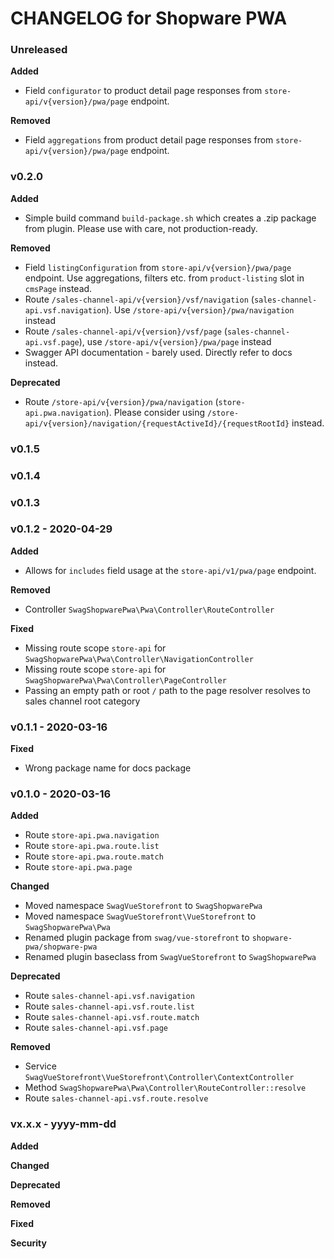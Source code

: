 CHANGELOG for Shopware PWA
===================

### Unreleased

**Added**

* Field `configurator` to product detail page responses from `store-api/v{version}/pwa/page` endpoint.

**Removed**

* Field `aggregations` from product detail page responses from `store-api/v{version}/pwa/page` endpoint.

### v0.2.0

**Added**

* Simple build command `build-package.sh` which creates a .zip package from plugin. Please use with care, not production-ready.

**Removed**

* Field `listingConfiguration` from `store-api/v{version}/pwa/page` endpoint. Use aggregations, filters etc. from `product-listing` slot in `cmsPage` instead.
* Route `/sales-channel-api/v{version}/vsf/navigation` (`sales-channel-api.vsf.navigation`). Use `/store-api/v{version}/pwa/navigation` instead
* Route `/sales-channel-api/v{version}/vsf/page` (`sales-channel-api.vsf.page`), use `/store-api/v{version}/pwa/page` instead
* Swagger API documentation - barely used. Directly refer to docs instead.

**Deprecated**

* Route `/store-api/v{version}/pwa/navigation` (`store-api.pwa.navigation`). Please consider using `/store-api/v{version}/navigation/{requestActiveId}/{requestRootId}` instead.

### v0.1.5

### v0.1.4

### v0.1.3

### v0.1.2 - 2020-04-29

**Added**

* Allows for `includes` field usage at the `store-api/v1/pwa/page` endpoint.

**Removed**

* Controller `SwagShopwarePwa\Pwa\Controller\RouteController`

**Fixed**

* Missing route scope `store-api` for `SwagShopwarePwa\Pwa\Controller\NavigationController`
* Missing route scope `store-api` for `SwagShopwarePwa\Pwa\Controller\PageController`
* Passing an empty path or root `/` path to the page resolver resolves to sales channel root category

### v0.1.1 - 2020-03-16

**Fixed**

* Wrong package name for docs package

### v0.1.0 - 2020-03-16

**Added**

* Route `store-api.pwa.navigation`
* Route `store-api.pwa.route.list`
* Route `store-api.pwa.route.match`
* Route `store-api.pwa.page`

**Changed**

* Moved namespace `SwagVueStorefront` to `SwagShopwarePwa`
* Moved namespace `SwagVueStorefront\VueStorefront` to `SwagShopwarePwa\Pwa`
* Renamed plugin package from `swag/vue-storefront` to `shopware-pwa/shopware-pwa`
* Renamed plugin baseclass from `SwagVueStorefront` to `SwagShopwarePwa`

**Deprecated**

* Route `sales-channel-api.vsf.navigation`
* Route `sales-channel-api.vsf.route.list`
* Route `sales-channel-api.vsf.route.match`
* Route `sales-channel-api.vsf.page`
 
**Removed**

* Service `SwagVueStorefront\VueStorefront\Controller\ContextController`
* Method `SwagShopwarePwa\Pwa\Controller\RouteController::resolve`
* Route `sales-channel-api.vsf.route.resolve`

### vx.x.x - yyyy-mm-dd

**Added**

**Changed**

**Deprecated**

**Removed**

**Fixed**

**Security**
